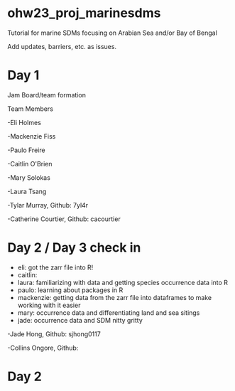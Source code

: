 # ohw23_proj_marinesdms
Tutorial for marine SDMs focusing on Arabian Sea and/or Bay of Bengal

Add updates, barriers, etc. as issues.

# Day 1

Jam Board/team formation

Team Members

-Eli Holmes

-Mackenzie Fiss

-Paulo Freire

-Caitlin O'Brien

-Mary Solokas

-Laura Tsang

-Tylar Murray, Github: 7yl4r

-Catherine Courtier, Github: cacourtier

# Day 2 / Day 3 check in

- eli: got the zarr file into R!
- caitlin:
- laura: familiarizing with data and getting species occurrence data into R
- paulo: learning about packages in R
- mackenzie: getting data from the zarr file into dataframes to make working with it easier
- mary: occurrence data and differentiating land and sea sitings
- jade: occurrence data and SDM nitty gritty

-Jade Hong, Github: sjhong0117

-Collins Ongore, Github:

# Day 2
